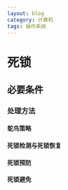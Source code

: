 ```yaml
---
layout: blog
category: 计算机
tags: 操作系统
---
```


# 死锁

## 必要条件

### 处理方法

#### 鸵鸟策略

#### 死锁检测与死锁恢复

#### 死锁预防

#### 死锁避免

